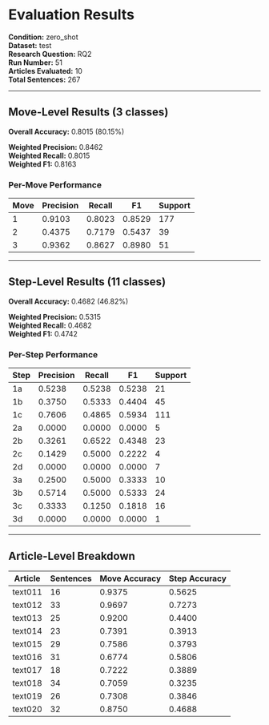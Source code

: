 # Evaluation Results

**Condition:** zero_shot  
**Dataset:** test  
**Research Question:** RQ2  
**Run Number:** 51  
**Articles Evaluated:** 10  
**Total Sentences:** 267  

---

## Move-Level Results (3 classes)

**Overall Accuracy:** 0.8015 (80.15%)  

**Weighted Precision:** 0.8462  
**Weighted Recall:** 0.8015  
**Weighted F1:** 0.8163  

### Per-Move Performance

| Move | Precision | Recall | F1 | Support |
|------|-----------|--------|----|---------|
| 1 | 0.9103 | 0.8023 | 0.8529 | 177 |
| 2 | 0.4375 | 0.7179 | 0.5437 | 39 |
| 3 | 0.9362 | 0.8627 | 0.8980 | 51 |

---

## Step-Level Results (11 classes)

**Overall Accuracy:** 0.4682 (46.82%)  

**Weighted Precision:** 0.5315  
**Weighted Recall:** 0.4682  
**Weighted F1:** 0.4742  

### Per-Step Performance

| Step | Precision | Recall | F1 | Support |
|------|-----------|--------|----|---------|
| 1a | 0.5238 | 0.5238 | 0.5238 | 21 |
| 1b | 0.3750 | 0.5333 | 0.4404 | 45 |
| 1c | 0.7606 | 0.4865 | 0.5934 | 111 |
| 2a | 0.0000 | 0.0000 | 0.0000 | 5 |
| 2b | 0.3261 | 0.6522 | 0.4348 | 23 |
| 2c | 0.1429 | 0.5000 | 0.2222 | 4 |
| 2d | 0.0000 | 0.0000 | 0.0000 | 7 |
| 3a | 0.2500 | 0.5000 | 0.3333 | 10 |
| 3b | 0.5714 | 0.5000 | 0.5333 | 24 |
| 3c | 0.3333 | 0.1250 | 0.1818 | 16 |
| 3d | 0.0000 | 0.0000 | 0.0000 | 1 |

---

## Article-Level Breakdown

| Article | Sentences | Move Accuracy | Step Accuracy |
|---------|-----------|---------------|---------------|
| text011 | 16 | 0.9375 | 0.5625 |
| text012 | 33 | 0.9697 | 0.7273 |
| text013 | 25 | 0.9200 | 0.4400 |
| text014 | 23 | 0.7391 | 0.3913 |
| text015 | 29 | 0.7586 | 0.3793 |
| text016 | 31 | 0.6774 | 0.5806 |
| text017 | 18 | 0.7222 | 0.3889 |
| text018 | 34 | 0.7059 | 0.3235 |
| text019 | 26 | 0.7308 | 0.3846 |
| text020 | 32 | 0.8750 | 0.4688 |
